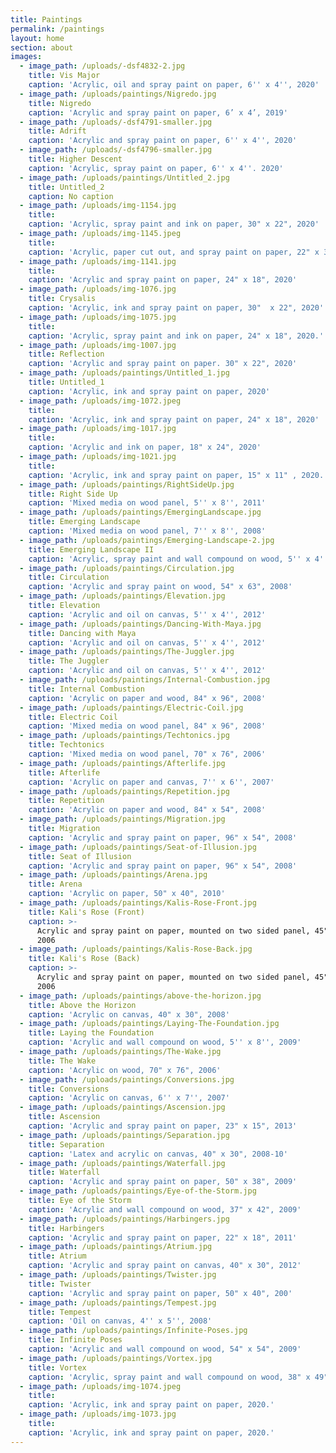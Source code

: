 ```yaml
---
title: Paintings
permalink: /paintings
layout: home
section: about
images:
  - image_path: /uploads/-dsf4832-2.jpg
    title: Vis Major
    caption: 'Acrylic, oil and spray paint on paper, 6'' x 4'', 2020'
  - image_path: /uploads/paintings/Nigredo.jpg
    title: Nigredo
    caption: 'Acrylic and spray paint on paper, 6’ x 4’, 2019'
  - image_path: /uploads/-dsf4791-smaller.jpg
    title: Adrift
    caption: 'Acrylic and spray paint on paper, 6'' x 4'', 2020'
  - image_path: /uploads/-dsf4796-smaller.jpg
    title: Higher Descent
    caption: 'Acrylic, spray paint on paper, 6'' x 4''. 2020'
  - image_path: /uploads/paintings/Untitled_2.jpg
    title: Untitled_2
    caption: No caption
  - image_path: /uploads/img-1154.jpg
    title:
    caption: 'Acrylic, spray paint and ink on paper, 30" x 22", 2020'
  - image_path: /uploads/img-1145.jpeg
    title:
    caption: 'Acrylic, paper cut out, and spray paint on paper, 22" x 30", 2020'
  - image_path: /uploads/img-1141.jpg
    title:
    caption: 'Acrylic and spray paint on paper, 24" x 18", 2020'
  - image_path: /uploads/img-1076.jpg
    title: Crysalis
    caption: 'Acrylic, ink and spray paint on paper, 30"  x 22", 2020'
  - image_path: /uploads/img-1075.jpg
    title:
    caption: 'Acrylic, spray paint and ink on paper, 24" x 18", 2020.'
  - image_path: /uploads/img-1007.jpg
    title: Reflection
    caption: 'Acrylic and spray paint on paper. 30" x 22", 2020'
  - image_path: /uploads/paintings/Untitled_1.jpg
    title: Untitled_1
    caption: 'Acrylic, ink and spray paint on paper, 2020'
  - image_path: /uploads/img-1072.jpeg
    title:
    caption: 'Acrylic, ink and spray paint on paper, 24" x 18", 2020'
  - image_path: /uploads/img-1017.jpg
    title:
    caption: 'Acrylic and ink on paper, 18" x 24", 2020'
  - image_path: /uploads/img-1021.jpg
    title:
    caption: 'Acrylic, ink and spray paint on paper, 15" x 11" , 2020.'
  - image_path: /uploads/paintings/RightSideUp.jpg
    title: Right Side Up
    caption: 'Mixed media on wood panel, 5'' x 8'', 2011'
  - image_path: /uploads/paintings/EmergingLandscape.jpg
    title: Emerging Landscape
    caption: 'Mixed media on wood panel, 7'' x 8'', 2008'
  - image_path: /uploads/paintings/Emerging-Landscape-2.jpg
    title: Emerging Landscape II
    caption: 'Acrylic, spray paint and wall compound on wood, 5'' x 4'', 2008'
  - image_path: /uploads/paintings/Circulation.jpg
    title: Circulation
    caption: 'Acrylic and spray paint on wood, 54" x 63", 2008'
  - image_path: /uploads/paintings/Elevation.jpg
    title: Elevation
    caption: 'Acrylic and oil on canvas, 5'' x 4'', 2012'
  - image_path: /uploads/paintings/Dancing-With-Maya.jpg
    title: Dancing with Maya
    caption: 'Acrylic and oil on canvas, 5'' x 4'', 2012'
  - image_path: /uploads/paintings/The-Juggler.jpg
    title: The Juggler
    caption: 'Acrylic and oil on canvas, 5'' x 4'', 2012'
  - image_path: /uploads/paintings/Internal-Combustion.jpg
    title: Internal Combustion
    caption: 'Acrylic on paper and wood, 84" x 96", 2008'
  - image_path: /uploads/paintings/Electric-Coil.jpg
    title: Electric Coil
    caption: 'Mixed media on wood panel, 84" x 96", 2008'
  - image_path: /uploads/paintings/Techtonics.jpg
    title: Techtonics
    caption: 'Mixed media on wood panel, 70" x 76", 2006'
  - image_path: /uploads/paintings/Afterlife.jpg
    title: Afterlife
    caption: 'Acrylic on paper and canvas, 7'' x 6'', 2007'
  - image_path: /uploads/paintings/Repetition.jpg
    title: Repetition
    caption: 'Acrylic on paper and wood, 84" x 54", 2008'
  - image_path: /uploads/paintings/Migration.jpg
    title: Migration
    caption: 'Acrylic and spray paint on paper, 96" x 54", 2008'
  - image_path: /uploads/paintings/Seat-of-Illusion.jpg
    title: Seat of Illusion
    caption: 'Acrylic and spray paint on paper, 96" x 54", 2008'
  - image_path: /uploads/paintings/Arena.jpg
    title: Arena
    caption: 'Acrylic on paper, 50" x 40", 2010'
  - image_path: /uploads/paintings/Kalis-Rose-Front.jpg
    title: Kali's Rose (Front)
    caption: >-
      Acrylic and spray paint on paper, mounted on two sided panel, 45" x 50",
      2006
  - image_path: /uploads/paintings/Kalis-Rose-Back.jpg
    title: Kali's Rose (Back)
    caption: >-
      Acrylic and spray paint on paper, mounted on two sided panel, 45" x 50",
      2006
  - image_path: /uploads/paintings/above-the-horizon.jpg
    title: Above the Horizon
    caption: 'Acrylic on canvas, 40" x 30", 2008'
  - image_path: /uploads/paintings/Laying-The-Foundation.jpg
    title: Laying the Foundation
    caption: 'Acrylic and wall compound on wood, 5'' x 8'', 2009'
  - image_path: /uploads/paintings/The-Wake.jpg
    title: The Wake
    caption: 'Acrylic on wood, 70" x 76", 2006'
  - image_path: /uploads/paintings/Conversions.jpg
    title: Conversions
    caption: 'Acrylic on canvas, 6'' x 7'', 2007'
  - image_path: /uploads/paintings/Ascension.jpg
    title: Ascension
    caption: 'Acrylic and spray paint on paper, 23" x 15", 2013'
  - image_path: /uploads/paintings/Separation.jpg
    title: Separation
    caption: 'Latex and acrylic on canvas, 40" x 30", 2008-10'
  - image_path: /uploads/paintings/Waterfall.jpg
    title: Waterfall
    caption: 'Acrylic and spray paint on paper, 50" x 38", 2009'
  - image_path: /uploads/paintings/Eye-of-the-Storm.jpg
    title: Eye of the Storm
    caption: 'Acrylic and wall compound on wood, 37" x 42", 2009'
  - image_path: /uploads/paintings/Harbingers.jpg
    title: Harbingers
    caption: 'Acrylic and spray paint on paper, 22" x 18", 2011'
  - image_path: /uploads/paintings/Atrium.jpg
    title: Atrium
    caption: 'Acrylic and spray paint on canvas, 40" x 30", 2012'
  - image_path: /uploads/paintings/Twister.jpg
    title: Twister
    caption: 'Acrylic and spray paint on paper, 50" x 40", 200'
  - image_path: /uploads/paintings/Tempest.jpg
    title: Tempest
    caption: 'Oil on canvas, 4'' x 5'', 2008'
  - image_path: /uploads/paintings/Infinite-Poses.jpg
    title: Infinite Poses
    caption: 'Acrylic and wall compound on wood, 54" x 54", 2009'
  - image_path: /uploads/paintings/Vortex.jpg
    title: Vortex
    caption: 'Acrylic, spray paint and wall compound on wood, 38" x 49", 2010'
  - image_path: /uploads/img-1074.jpeg
    title:
    caption: 'Acrylic, ink and spray paint on paper, 2020.'
  - image_path: /uploads/img-1073.jpg
    title:
    caption: 'Acrylic, ink and spray paint on paper, 2020.'
---
```



